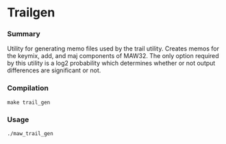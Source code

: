 # Trailgen

### Summary
Utility for generating memo files used by the trail utility. Creates memos for
the keymix, add, and maj components of MAW32. The only option required by this
utility is a log2 probability which determines whether or not output differences
are significant or not.

### Compilation
`make trail_gen`

### Usage
`./maw_trail_gen`
